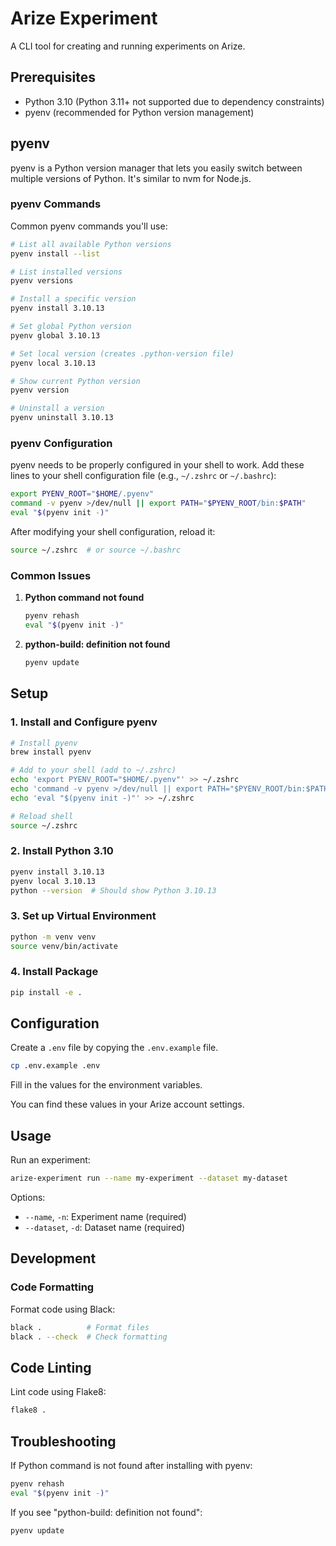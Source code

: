 # Arize Experiment

A CLI tool for creating and running experiments on Arize.

## Prerequisites

- Python 3.10 (Python 3.11+ not supported due to dependency constraints)
- pyenv (recommended for Python version management)

## pyenv

pyenv is a Python version manager that lets you easily switch between multiple versions of Python. It's similar to nvm for Node.js.

### pyenv Commands

Common pyenv commands you'll use:

```bash
# List all available Python versions
pyenv install --list

# List installed versions
pyenv versions

# Install a specific version
pyenv install 3.10.13

# Set global Python version
pyenv global 3.10.13

# Set local version (creates .python-version file)
pyenv local 3.10.13

# Show current Python version
pyenv version

# Uninstall a version
pyenv uninstall 3.10.13
```

### pyenv Configuration

pyenv needs to be properly configured in your shell to work. Add these lines to your shell configuration file (e.g., `~/.zshrc` or `~/.bashrc`):

```bash
export PYENV_ROOT="$HOME/.pyenv"
command -v pyenv >/dev/null || export PATH="$PYENV_ROOT/bin:$PATH"
eval "$(pyenv init -)"
```

After modifying your shell configuration, reload it:

```bash
source ~/.zshrc  # or source ~/.bashrc
```

### Common Issues

1. **Python command not found**

   ```bash
   pyenv rehash
   eval "$(pyenv init -)"
   ```

2. **python-build: definition not found**

   ```bash
   pyenv update
   ```

## Setup

### 1. Install and Configure pyenv

```bash
# Install pyenv
brew install pyenv

# Add to your shell (add to ~/.zshrc)
echo 'export PYENV_ROOT="$HOME/.pyenv"' >> ~/.zshrc
echo 'command -v pyenv >/dev/null || export PATH="$PYENV_ROOT/bin:$PATH"' >> ~/.zshrc
echo 'eval "$(pyenv init -)"' >> ~/.zshrc

# Reload shell
source ~/.zshrc
```

### 2. Install Python 3.10

```bash
pyenv install 3.10.13
pyenv local 3.10.13
python --version  # Should show Python 3.10.13
```

### 3. Set up Virtual Environment

```bash
python -m venv venv
source venv/bin/activate
```

### 4. Install Package

```bash
pip install -e .
```

## Configuration

Create a `.env` file by copying the `.env.example` file.

```bash
cp .env.example .env
```

Fill in the values for the environment variables.

You can find these values in your Arize account settings.

## Usage

Run an experiment:

```bash
arize-experiment run --name my-experiment --dataset my-dataset
```

Options:

- `--name`, `-n`: Experiment name (required)
- `--dataset`, `-d`: Dataset name (required)

## Development

### Code Formatting

Format code using Black:

```bash
black .          # Format files
black . --check  # Check formatting
```

## Code Linting

Lint code using Flake8:

```bash
flake8 .
```

## Troubleshooting

If Python command is not found after installing with pyenv:

```bash
pyenv rehash
eval "$(pyenv init -)"
```

If you see "python-build: definition not found":

```bash
pyenv update
```

